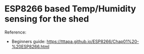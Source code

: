 # ESP8266 based Temp/Humidity sensing for the shed

Reference:

* Beginners guide: https://tttapa.github.io/ESP8266/Chap01%20-%20ESP8266.html
